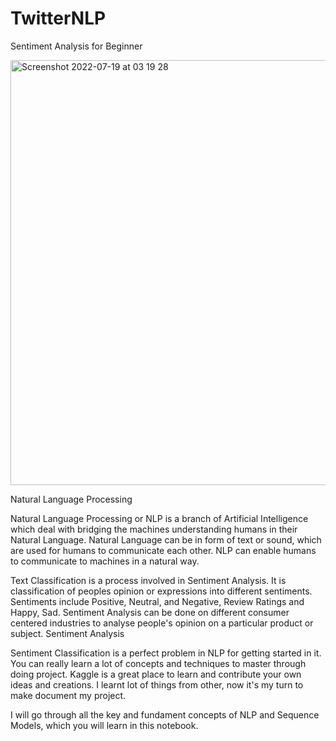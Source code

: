 # TwitterNLP
Sentiment Analysis for Beginner


<img width="680" alt="Screenshot 2022-07-19 at 03 19 28" src="https://user-images.githubusercontent.com/100385953/179643395-5c03c14c-2dd9-4b6c-bfa5-dcb633431944.png">

Natural Language Processing

Natural Language Processing or NLP is a branch of Artificial Intelligence which deal with bridging the machines understanding humans in their Natural Language. Natural Language can be in form of text or sound, which are used for humans to communicate each other. NLP can enable humans to communicate to machines in a natural way.

Text Classification is a process involved in Sentiment Analysis. It is classification of peoples opinion or expressions into different sentiments. Sentiments include Positive, Neutral, and Negative, Review Ratings and Happy, Sad. Sentiment Analysis can be done on different consumer centered industries to analyse people's opinion on a particular product or subject.  Sentiment Analysis

Sentiment Classification is a perfect problem in NLP for getting started in it. You can really learn a lot of concepts and techniques to master through doing project. Kaggle is a great place to learn and contribute your own ideas and creations. I learnt lot of things from other, now it's my turn to make document my project.

I will go through all the key and fundament concepts of NLP and Sequence Models, which you will learn in this notebook.
